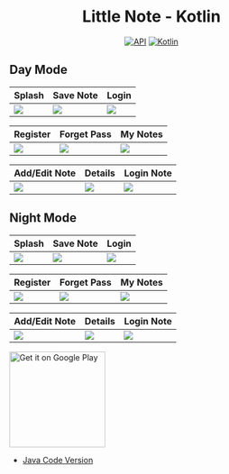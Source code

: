 <h1 align="center">Little Note - Kotlin</h1>

<p align="center">
  <a href="https://android-arsenal.com/api?level=24"><img alt="API" src="https://img.shields.io/badge/API-24%2B-brightgreen.svg?style=flat"/></a>
  <a href="https://kotlinlang.org"><img alt="Kotlin" src="https://img.shields.io/badge/Kotlin-1.9.22-blue"/></a>
</p>

## Day Mode
Splash | Save Note | Login 
--- | --- | --- | 
![](https://blogger.googleusercontent.com/img/a/AVvXsEjMzSSbas0QLQrtG-mYUJ48iO47Z8_TmSWar6DvkJzJrN1ELXy0qZxwFYCDUQTPjE9EvrybBHV8GzdxW550RxgIznbPt_gQ6rhfl-T4TrNsN__A33aU2e2Su1M0JSfr_XwFtFf5wNnxI7UgIcaQ-87tCtt9mx17n8X2FC53gZBFRlp180DEmtWbniQCCQ) | ![](https://blogger.googleusercontent.com/img/a/AVvXsEgLENVvoMHgfDSKnD5dFAcjJV1dGFFZCgRlGjX3haf52z7RqPpUnbHIrDcADff00f-zROkFVg1L7CVKBtJJNQBk_hOj7AFf9C65jGTebhn2vo3dJwXI0j7pGA2VcIilQ7-p6f_8CMqRvkRqX7b5sDL2a-M3fdbKrH70fgG0LgItg3uTXtGLQJrRo-BwUg) | ![](https://blogger.googleusercontent.com/img/a/AVvXsEh4J6pcjwjhq7ykXcrjx92C12omnz2u-Va8F8WH8QMS_Hps67qoAtHrzxlX8naz2DlLCp-sSxh994sjHxh7X9oa4txQ4GhKHnKo3HxWf7NwlI7hM34qV793wkGCnju_s9yGSGIn7AEgUS57qtQeA00wdCG5TrxTElZ1sBXRbxY6q30MU5e0TzO2qIYIBA) | 

Register | Forget Pass | My Notes
--- | --- | --- | 
![](https://blogger.googleusercontent.com/img/a/AVvXsEj5WnyNmB9u_Hvwnbr4h4_TAjTRhWK6xvV9qElw9rg_NQswp4Vn_RWsitVPBMa72oBLQmPRLTZ_LikvI1C06Ly-5c19isCwwv7_vH0ad07uUB905FI6fwYlo-qXUpp_5RaHZD96er0As1s7u_jQHnJ5Sn_6PFQii7Vng_vv8SqN_VAc0ILRkRXezgQe3w) | ![](https://blogger.googleusercontent.com/img/a/AVvXsEjEHXGoQjxCD-Q9uv9Fqb2Bg9Mvck9_NtGQs8Gj0AWxkZQhz5coXH4Uh_YmTx5yneZtl6fz-aPOw-GavHuOU4HvcuGoTFMpgWhtU1jNwEd9ihopqUg2SzbBN0Uo2HSwcdJ4qrqsRvsDzU1VOs0kzLMfRwTQ5AfEbyqjoJg2v8G591_F7xg8xcY7j_huwg) | ![](https://blogger.googleusercontent.com/img/a/AVvXsEhkIED2TdfMotoP40T7H9GVUAZMBd01AJ0qCIJgv12WZjwOiVIvD6k4cUnktQ_OeJuCpc311n3VD0JUpWQ8INcouVn2iwSOmJ9mxcpzxt7loGLY5PYxdxiYPL_gUFGNahqjjZ0wFcUgQsM4NLXHVgNfWnRQehnsnxFP793nyBGIdxaDpRV4oKD77GY0bg) | 

Add/Edit Note | Details | Login Note 
--- | --- | --- | 
![](https://blogger.googleusercontent.com/img/a/AVvXsEg_RH7y-VMiuZYLGiS6qh5Pj3Vm15XaE-P1DCA_fvdZ-pCC5FEilw_ozZyUgMpQlucee3yOBR9VCz_JHr0gxGrb4Lb98KL8x6tAQW6LubLnBTG4uILaGACbwAsHBj8jPEy5B0_7X0DaPw5DugbyEg8mu1UnAXY3EBBXx8JD6NPban-0lNHVHa8gBb1pMA) | ![](https://blogger.googleusercontent.com/img/a/AVvXsEjQqvBNcUdcDocltbmYum5yH-ZEUOFb_RtkiRoLEFRdbMdi3iMBH_Ov-TcMD5nzj2N62T9hnu0aFTYXVJiuKVASqJcIK3iMU5J110rxLVbq6G7EEAWRIFiWb24IkchgYe1F-XyYrgGN31Ho9__AaJUtjYWaxMnPQerqOui9NTKkphljo0nnmzoVztJJ0Q) | ![](https://blogger.googleusercontent.com/img/a/AVvXsEjsI2jltw-fjw8G8qls1hOvf32eflgYfAHUjY1RCCYoyMFbd-KYRcoSYOEv4oPwAasF_wlMdv1gAdHxXrupw9CdBAIriViXm12tAZv-e9w71NX142mzvRq_Xo0P1JhwVjmahC3NrzuKKPiZI-EsCbnAu9KnJlCOmeyq40valO-oUM6x2RQdklJX9rN_2A) | 

## Night Mode
Splash | Save Note | Login 
--- | --- | --- | 
![](https://blogger.googleusercontent.com/img/a/AVvXsEhwIUpBjHT2Jei9oBG5JxU48YtqRT0S6x6NLOwUqcfBViAG6tz50wM0VzsWbS-HQsx0027vjCNP6arCs1zz2_gQto7zSk5OFsArusd1tOVeqvhuNhFoTL91EypBd1pc8U6Gh7FHcNUKKoEv0wsQSck9Jy7Lj4bn4U5jLSuuv-NiyJNtQsCj7nCcunw_cA) | ![](https://blogger.googleusercontent.com/img/a/AVvXsEhvcvJag4F_byuX71z94PHHomOpnvn3dihzI3ABT7mlH6ibi0VUetVDbHsRMnKwsyi8EtY4lNYzuw1oq9NMrmcAA0MGU7u76CChdz2n8GGGkGKrzCacFINdaUuAhBfVBoct3rgM1Q_OGpe394O3ATDg-3ZNXPUecd9SRfqUIcoqNmrSX8ycHA7rBQVDqw) | ![](https://blogger.googleusercontent.com/img/a/AVvXsEjPNQyWMjTlaITfes69ONG2nVfk_D-tX66RNhTJk3nIHFfhcoXZ0i2x583PcPJcIdRo2ppjqFLcVnwGinzMMihU-Wh-9Ha6c1Z4tah04x_oQgYNFBsArrb_9RlyjV4J3byaUDAaREIbKm36Awq-38aCV3mR0w4cWap7onRzntVEZLkSMazNFNu-mIATyA) | 

Register | Forget Pass | My Notes
--- | --- | --- | 
![](https://blogger.googleusercontent.com/img/a/AVvXsEikqEVT0eC0hOJCHNURz43nOQxgegiXhK_2-94ve4jZrJZNGjTRpID__iAfHYN7uj0eWZsSx0cFPgrGCmJXPlUnPhPOR6BmZY-Q8s3oxFWbhex3pp-M_lD6nOQm1dcwshFYXcPWMqxYsWiCEhSEHGf_MrPKyQrs5sYs3n0ilga2OlCCV1DgZIf-DGLJcQ) | ![](https://blogger.googleusercontent.com/img/a/AVvXsEjf4IKjHaY4YKsG6J7HGcV9-I1be3-1f4ZBiTuM77xAI7UV6LRurR3Pa_VJenTuLzVD03FbKIh_xq4QvWA6y2BxoTA31nCZkHhq2wbYO0MfVQcpxII3a9jml0ARdLRswrSV_ZlvJt8r4sutbUzNhsOq2qe4mgBp5eAkplMLs-UJZMk83GuyXmAhG8EVkQ) | ![](https://blogger.googleusercontent.com/img/a/AVvXsEif0x5iAA8fW38swIVUQSfSM8Y9n-aNy2xE5CXtH9rlfjESvtRoUmDYV3P9mDtZhp2QzyQ96H5_I01fSjUgDjX_ETPMJFm16pa-Wc950HqWMWLx93FHWiYox80SH203_C4gSx-JJqgKuSBcvi7smkt4MzJtM72trdjvcrTb4uMPbLGIGY-9MkdSslds2A) | 

Add/Edit Note | Details | Login Note 
--- | --- | --- | 
![](https://blogger.googleusercontent.com/img/a/AVvXsEhstIJOyoKyvg9KeWkRxrgQ0XxrVOPnQKSivJ3-Ox5Ng6SY3t6PHDSK0SGzGl-JQUAOY_KHrLpqoJhsodtQUXb5y2VCzdjQaSCsGY251940lWpwpP1Dczf4DxgPs0P32G_F9ae4EVMVZbOMXYGE2QQqQrOK60wy6ygxOj2MJk04MDdlwhaiLH4t-PWu_Q) | ![](https://blogger.googleusercontent.com/img/a/AVvXsEgVRAyOeuk3iEXMfeVTmXlQpcIJKsi9h4VSrpBYUsLYZefjEwUt_Uav6HKF40Wlyzc1STaEvKGAZJzQA9jyZk8vXaSl51e56KfQEipS-F4g_o9mfq0LyH8rgdgvDlDWs6DN2CpupnpVzrlJpYbDT_QAiNbL-L9O-osaB7NWC3zhYVQNkSVKd-1Z2iPS9Q) | ![](https://blogger.googleusercontent.com/img/a/AVvXsEjDcydGC-EhB2O61MhK0PrgriCnssc-0jGmVEzgpYAz-bDoIN9JBdaGQY1o0hACJXrEPhGI1T7yf666jMK5swA8y_AHEQttB6oICvHcdMytCvDyX-V7BqwxutRB2rjt9HXzTn2nT8PCgMDGIxAM0WsxitG0jecmTcLcOXhfnEFRkjYTG9jH9IkukeYoSA) | 

<a href='https://play.google.com/store/apps/details?id=com.flatcode.littlenote'><img alt='Get it on Google Play' src='https://play.google.com/intl/en_us/badges/images/generic/en_badge_web_generic.png' width="170px"/></a>
<br />

- [Java Code Version](https://github.com/selimdawa/LittleNote/)

